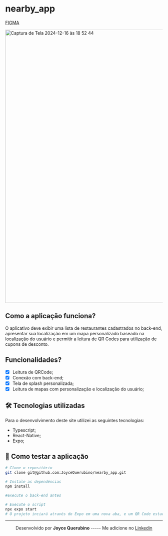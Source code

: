 # nearby_app

[FIGMA](https://www.figma.com/design/I3l0GSbvLl9huOyuyQSYWl/NLW-Pocket-Mobile-%E2%80%A2-Nearby-(Community)?node-id=3-376&t=Mi3UW8ZVg76UIdni-1)

<img width="871" alt="Captura de Tela 2024-12-16 às 18 52 44" src="https://github.com/user-attachments/assets/a7510801-7462-4788-ad6d-d01b4a3f2b47" />

## Como a aplicação funciona?
O aplicativo deve exibir uma lista de restaurantes cadastrados no back-end, apresentar sua localização em um mapa personalizado baseado na localização do usuário e permitir a leitura de QR Codes para utilização de cupons de desconto.

## Funcionalidades?

- [x] Leitura de QRCode;
- [x] Conexão com back-end;
- [x] Tela de splash personalizada;
- [x] Leitura de mapas com personalização e localização do usuário;

## 🛠 Tecnologias utilizadas

Para o desenvolvimento deste site utilizei as seguintes tecnologias:

- Typescript;
- React-Native;
- Expo;

## 🚀 Como testar a aplicação

```bash
# Clone o repositório
git clone git@github.com:JoyceQuerubino/nearby_app.git

# Instale as dependências
npm install

#execute o back-end antes

# Execute o script
npx expo start
# O projeto inciará através do Expo em uma nova aba, e um QR Code estará disponível.
```

---

<p align= center>
Desenvolvido por <strong>Joyce Querubino</strong>   -----   Me adicione no <a href="https://www.linkedin.com/in/joyce-querubino/"target="_blank">Linkedin</a>
</p>

